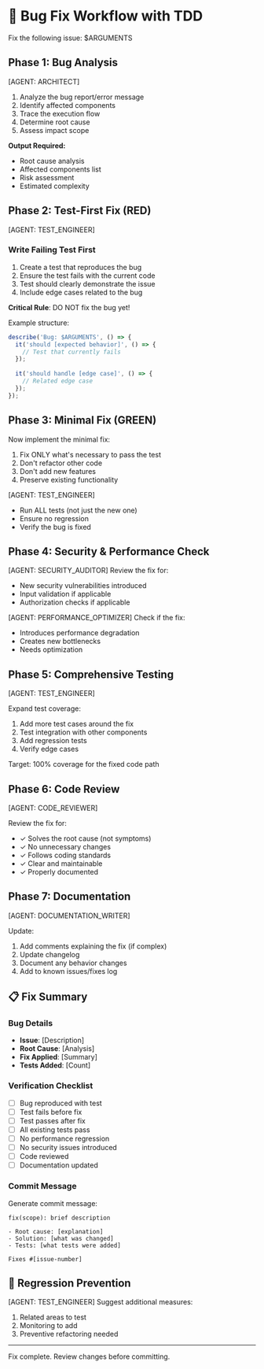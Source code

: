 # 🐛 Bug Fix Workflow with TDD

Fix the following issue: $ARGUMENTS

## Phase 1: Bug Analysis

[AGENT: ARCHITECT]
1. Analyze the bug report/error message
2. Identify affected components
3. Trace the execution flow
4. Determine root cause
5. Assess impact scope

**Output Required:**
- Root cause analysis
- Affected components list
- Risk assessment
- Estimated complexity

## Phase 2: Test-First Fix (RED)

[AGENT: TEST_ENGINEER]

### Write Failing Test First
1. Create a test that reproduces the bug
2. Ensure the test fails with the current code
3. Test should clearly demonstrate the issue
4. Include edge cases related to the bug

**Critical Rule**: DO NOT fix the bug yet!

Example structure:
```javascript
describe('Bug: $ARGUMENTS', () => {
  it('should [expected behavior]', () => {
    // Test that currently fails
  });
  
  it('should handle [edge case]', () => {
    // Related edge case
  });
});
```

## Phase 3: Minimal Fix (GREEN)

Now implement the minimal fix:

1. Fix ONLY what's necessary to pass the test
2. Don't refactor other code
3. Don't add new features
4. Preserve existing functionality

[AGENT: TEST_ENGINEER]
- Run ALL tests (not just the new one)
- Ensure no regression
- Verify the bug is fixed

## Phase 4: Security & Performance Check

[AGENT: SECURITY_AUDITOR]
Review the fix for:
- New security vulnerabilities introduced
- Input validation if applicable
- Authorization checks if applicable

[AGENT: PERFORMANCE_OPTIMIZER]
Check if the fix:
- Introduces performance degradation
- Creates new bottlenecks
- Needs optimization

## Phase 5: Comprehensive Testing

[AGENT: TEST_ENGINEER]

Expand test coverage:
1. Add more test cases around the fix
2. Test integration with other components
3. Add regression tests
4. Verify edge cases

Target: 100% coverage for the fixed code path

## Phase 6: Code Review

[AGENT: CODE_REVIEWER]

Review the fix for:
- ✓ Solves the root cause (not symptoms)
- ✓ No unnecessary changes
- ✓ Follows coding standards
- ✓ Clear and maintainable
- ✓ Properly documented

## Phase 7: Documentation

[AGENT: DOCUMENTATION_WRITER]

Update:
1. Add comments explaining the fix (if complex)
2. Update changelog
3. Document any behavior changes
4. Add to known issues/fixes log

## 📋 Fix Summary

### Bug Details
- **Issue**: [Description]
- **Root Cause**: [Analysis]
- **Fix Applied**: [Summary]
- **Tests Added**: [Count]

### Verification Checklist
- [ ] Bug reproduced with test
- [ ] Test fails before fix
- [ ] Test passes after fix
- [ ] All existing tests pass
- [ ] No performance regression
- [ ] No security issues introduced
- [ ] Code reviewed
- [ ] Documentation updated

### Commit Message
Generate commit message:
```
fix(scope): brief description

- Root cause: [explanation]
- Solution: [what was changed]
- Tests: [what tests were added]

Fixes #[issue-number]
```

## 🚨 Regression Prevention

[AGENT: TEST_ENGINEER]
Suggest additional measures:
1. Related areas to test
2. Monitoring to add
3. Preventive refactoring needed

---

Fix complete. Review changes before committing.